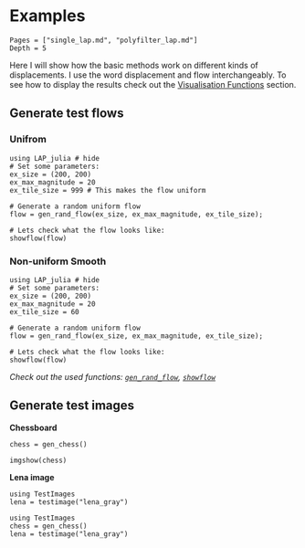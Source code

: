 # Examples

```@contents
Pages = ["single_lap.md", "polyfilter_lap.md"]
Depth = 5
```

Here I will show how the basic methods work on different kinds of displacements.
I use the word displacement and flow interchangeably. To see how to display the results check out the [Visualisation Functions](@ref) section.


## Generate test flows

### Unifrom
```@example uniform
using LAP_julia # hide
# Set some parameters:
ex_size = (200, 200)
ex_max_magnitude = 20
ex_tile_size = 999 # This makes the flow uniform

# Generate a random uniform flow
flow = gen_rand_flow(ex_size, ex_max_magnitude, ex_tile_size);

# Lets check what the flow looks like:
showflow(flow)
```

### Non-uniform Smooth
```@example smooth
using LAP_julia # hide
# Set some parameters:
ex_size = (200, 200)
ex_max_magnitude = 20
ex_tile_size = 60

# Generate a random uniform flow
flow = gen_rand_flow(ex_size, ex_max_magnitude, ex_tile_size);

# Lets check what the flow looks like:
showflow(flow)
```

_Check out the used functions: [`gen_rand_flow`](@ref), [`showflow`](@ref)_

## Generate test images

**Chessboard**
```@example uniform
chess = gen_chess()
```

```@example uniform
imgshow(chess)
```

**Lena image**
```@example uniform
using TestImages
lena = testimage("lena_gray")
```

```@setup smooth
using TestImages
chess = gen_chess()
lena = testimage("lena_gray")
```
